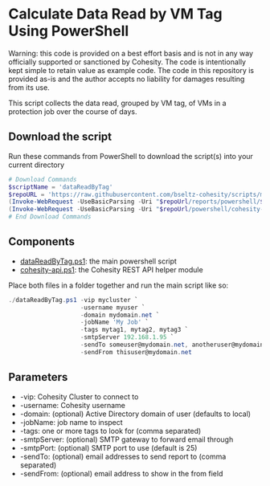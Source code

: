 # Calculate Data Read by VM Tag Using PowerShell

Warning: this code is provided on a best effort basis and is not in any way officially supported or sanctioned by Cohesity. The code is intentionally kept simple to retain value as example code. The code in this repository is provided as-is and the author accepts no liability for damages resulting from its use.

This script collects the data read, grouped by VM tag, of VMs in a protection job over the course of days.

## Download the script

Run these commands from PowerShell to download the script(s) into your current directory

```powershell
# Download Commands
$scriptName = 'dataReadByTag'
$repoURL = 'https://raw.githubusercontent.com/bseltz-cohesity/scripts/master'
(Invoke-WebRequest -UseBasicParsing -Uri "$repoUrl/reports/powershell/$scriptName/$scriptName.ps1").content | Out-File "$scriptName.ps1"; (Get-Content "$scriptName.ps1") | Set-Content "$scriptName.ps1"
(Invoke-WebRequest -UseBasicParsing -Uri "$repoUrl/powershell/cohesity-api/cohesity-api.ps1").content | Out-File cohesity-api.ps1; (Get-Content cohesity-api.ps1) | Set-Content cohesity-api.ps1
# End Download Commands
```

## Components

* [dataReadByTag.ps1](https://raw.githubusercontent.com/bseltz-cohesity/scripts/master/reports/powershell/dataReadByTag/dataReadByTag.ps1): the main powershell script
* [cohesity-api.ps1](https://raw.githubusercontent.com/bseltz-cohesity/scripts/master/powershell/cohesity-api/cohesity-api.ps1): the Cohesity REST API helper module

Place both files in a folder together and run the main script like so:

```powershell
./dataReadByTag.ps1 -vip mycluster `
                    -username myuser `
                    -domain mydomain.net `
                    -jobName 'My Job' `
                    -tags mytag1, mytag2, mytag3 `
                    -smtpServer 192.168.1.95 `
                    -sendTo someuser@mydomain.net, anotheruser@mydomain.net `
                    -sendFrom thisuser@mydomain.net
```

## Parameters

* -vip: Cohesity Cluster to connect to
* -username: Cohesity username
* -domain: (optional) Active Directory domain of user (defaults to local)
* -jobName: job name to inspect
* -tags: one or more tags to look for (comma separated)
* -smtpServer: (optional) SMTP gateway to forward email through
* -smtpPort: (optional) SMTP port to use (default is 25)
* -sendTo: (optional) email addresses to send report to (comma separated)
* -sendFrom: (optional) email address to show in the from field
